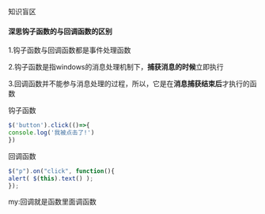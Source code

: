 知识盲区

#### 深思钩子函数的与回调函数的区别

1.钩子函数与回调函数都是事件处理函数

 2.钩子函数是指windows的消息处理机制下，**捕获消息的时候**立即执行

 3.回调函数并不能参与消息处理的过程，所以，它是在**消息捕获结束后**才执行的函数

钩子函数

```js
$('button').click(()=>{
console.log('我被点击了!')
})
```

回调函数

```js
$("p").on("click", function(){
alert( $(this).text() );
});
```

my:回调就是函数里面调函数